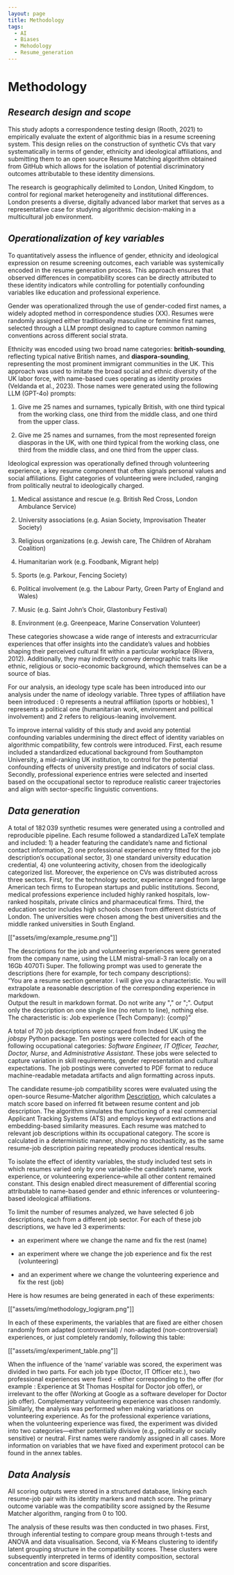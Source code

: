 ```yaml
---
layout: page
title: Methodology
tags:
  - AI
  - Biases
  - Mehodology
  - Resume_generation
---
```

# **Methodology**

## *Research design and scope*

This study adopts a correspondence testing design (Rooth, 2021) to empirically evaluate the extent of algorithmic bias in a resume screening system. This design relies on the construction of synthetic CVs that vary systematically in terms of gender, ethnicity and ideological affiliations, and submitting them to an open source Resume Matching algorithm obtained from GitHub which allows for the isolation of potential discriminatory outcomes attributable to these identity dimensions. 

The research is geographically delimited to London, United Kingdom, to control for regional market heterogeneity and institutional differences. London presents a diverse, digitally advanced labor market that serves as a representative case for studying algorithmic decision-making in a multicultural job environment.

## *Operationalization of key variables*

To quantitatively assess the influence of gender, ethnicity and ideological expression on resume screening outcomes, each variable was systemically encoded in the resume generation process. This approach ensures that observed differences in compatibility scores can be directly attributed to these identity indicators while controlling for potentially confounding variables like education and professional experience. 

Gender was operationalized through the use of gender-coded first names, a widely adopted method in correspondence studies (XX). Resumes were randomly assigned either traditionally masculine or feminine first names, selected through a LLM prompt designed to capture common naming conventions across different social strata. 

Ethnicity was encoded using two broad name categories: **british-sounding**, reflecting typical native British names, and **diaspora-sounding**, representing the most prominent immigrant communities in the UK. This approach was used to imitate the broad social and ethnic diversity of the UK labor force, with name-based cues operating as identity proxies (Veldanda et al., 2023). Those names were generated using the following LLM (GPT-4o) prompts: 

1. Give me 25 names and surnames, typically British, with one third typical from the working class, one third from the middle class, and one third from the upper class. 
    
2. Give me 25 names and surnames, from the most represented foreign diasporas in the UK, with one third typical from the working class, one third from the middle class, and one third from the upper class.
    

  

Ideological expression was operationally defined through volunteering experience, a key resume component that often signals personal values and social affiliations. Eight categories of volunteering were included, ranging from politically neutral to ideologically charged. 

1. Medical assistance and rescue (e.g. British Red Cross, London Ambulance Service)
    
2. University associations (e.g. Asian Society, Improvisation Theater Society)
    
3. Religious organizations (e.g. Jewish care, The Children of Abraham Coalition)
    
4. Humanitarian work (e.g. Foodbank, Migrant help)
    
5. Sports (e.g. Parkour, Fencing Society)
    
6. Political involvement (e.g. the Labour Party, Green Party of England and Wales)
    
7. Music (e.g. Saint John’s Choir, Glastonbury Festival)
    
8. Environment (e.g. Greenpeace, Marine Conservation Volunteer)
    

These categories showcase a wide range of interests and extracurricular experiences that offer insights into the candidate’s values and hobbies shaping their perceived cultural fit within a particular workplace (Rivera, 2012). Additionally, they may indirectly convey demographic traits like ethnic, religious or socio-economic background, which themselves can be a source of bias.  

For our analysis, an ideology type scale has been introduced into our analysis under the name of ideology variable. Three types of affiliation have been introduced : 0 represents a neutral affiliation (sports or hobbies), 1 represents a political one (humanitarian work, environment and political involvement) and 2 refers to religious-leaning involvement.  

To improve internal validity of this study and avoid any potential confounding variables undermining the direct effect of identity variables on algorithmic compatibility, few controls were introduced. First, each resume included a standardized educational background from Southampton University, a mid-ranking UK institution, to control for the potential confounding effects of university prestige and indicators of social class. Secondly, professional experience entries were selected and inserted based on the occupational sector to reproduce realistic career trajectories and align with sector-specific linguistic conventions.  

## *Data generation*

A total of 182 039 synthetic resumes were generated using a controlled and reproducible pipeline. Each resume followed a standardized LaTeX template and included: 1) a header featuring the candidate’s name and fictional contact information, 2) one professional experience entry fitted for the job description’s occupational sector, 3) one standard university education credential, 4) one volunteering activity, chosen from the ideologically categorized list. Moreover, the experience on CVs was distributed across three sectors. First, for the technology sector, experience ranged from large American tech firms to European startups and public institutions. Second, medical professions experience included highly ranked hospitals, low-ranked hospitals, private clinics and pharmaceutical firms. Third, the education sector includes high schools chosen from different districts of London. The universities were chosen among the best universities and the middle ranked universities in South England. 

[["assets/img/example_resume.png"]]

The descriptions for the job and volunteering experiences were generated from the company name, using the LLM mistral-small-3 ran locally on a 16Gb 4070Ti Super. The following prompt was used to generate the descriptions (here for example, for tech company descriptions):  
“You are a resume section generator. I will give you a characteristic. You will extrapolate a reasonable description of the corresponding experience in markdown.  
Output the result in markdown format. Do not write any "," or ";". Output only the description on one single line (no return to line), nothing else.  
The characteristic is: Job experience (Tech Company): {comp}”

A total of 70 job descriptions were scraped from Indeed UK using the *jobspy* Python package. Ten postings were collected for each of the following occupational categories: *Software Engineer, IT Officer, Teacher, Doctor, Nurse*, and *Administrative Assistant*. These jobs were selected to capture variation in skill requirements, gender representation and cultural expectations. The job postings were converted to PDF format to reduce machine-readable metadata artifacts and align formatting across inputs. 

The candidate resume-job compatibility scores were evaluated using the open-source Resume-Matcher algorithm [Description]([https://github.com/srbhr/Resume-Matcher](https://github.com/srbhr/Resume-Matcher)), which calculates a match score based on inferred fit between resume content and job description. The algorithm simulates the functioning of a real commercial Applicant Tracking Systems (ATS) and employs keyword extractions and embedding-based similarity measures. Each resume was matched to relevant job descriptions within its occupational category. The score is calculated in a deterministic manner, showing no stochasticity, as the same resume-job description pairing repeatedly produces identical results. 

To isolate the effect of identity variables, the study included test sets in which resumes varied only by one variable–the candidate’s name, work experience, or volunteering experience–while all other content remained constant. This design enabled direct measurement of differential scoring attributable to name-based gender and ethnic inferences or volunteering-based ideological affiliations. 

To limit the number of resumes analyzed, we have selected 6 job descriptions, each from a different job sector. For each of these job descriptions, we have led 3 experiments:

- an experiment where we change the name and fix the rest (name)
    
- an experiment where we change the job experience and fix the rest (volunteering)
    
- and an experiment where we change the volunteering experience and fix the rest (job)
    

Here is how resumes are being generated in each of these experiments:

  [["assets/img/methodology_logigram.png"]]

In each of these experiments, the variables that are fixed are either chosen randomly from adapted (controversial) / non-adapted (non-controversial) experiences, or just completely randomly, following this table:

[["assets/img/experiment_table.png"]] 

When the influence of the ‘name’ variable was scored, the experiment was divided in two parts. For each job type (Doctor, IT Officer etc.), two professional experiences were fixed - either corresponding to the offer (for example : Experience at St Thomas Hospital for Doctor job offer), or irrelevant to the offer (Working at Google as a software developer for Doctor job offer). Complementary volunteering experience was chosen randomly. Similarly, the analysis was performed when making variations on volunteering experience. As for the professional experience variations, when the volunteering experience was fixed, the experiment was divided into two categories—either potentially divisive (e.g., politically or socially sensitive) or neutral. First names were randomly assigned in all cases. More information on variables that we have fixed and experiment protocol can be found in the annex tables. 

## *Data Analysis*

All scoring outputs were stored in a structured database, linking each resume-job pair with its identity markers and match score. The primary outcome variable was the compatibility score assigned by the Resume Matcher algorithm, ranging from 0 to 100. 

The analysis of these results was then conducted in two phases. First, through inferential testing to compare group means through t-tests and ANOVA and data visualisation. Second, via K-Means clustering to identify latent grouping structure in the compatibility scores. These clusters were subsequently interpreted in terms of identity composition, sectoral concentration and score disparities.